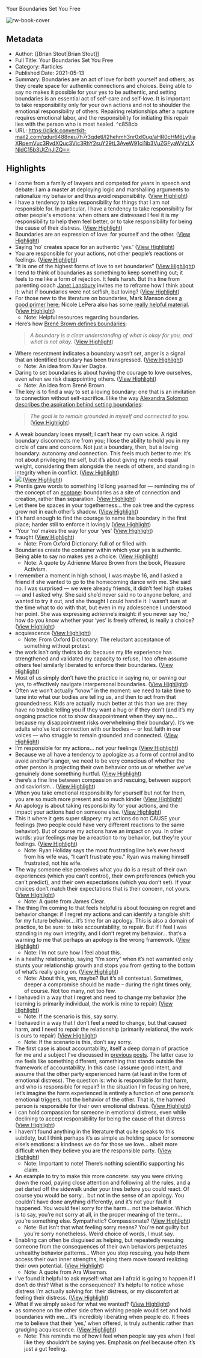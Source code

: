 Your Boundaries Set You Free

![rw-book-cover](https://substackcdn.com/image/fetch/w_1200,h_600,c_fill,f_jpg,q_auto:good,fl_progressive:steep,g_auto/https%3A%2F%2Fbucketeer-e05bbc84-baa3-437e-9518-adb32be77984.s3.amazonaws.com%2Fpublic%2Fimages%2F79c7f2c2-2293-495a-bdc7-2dd366a35bed_1232x924.jpeg)

## Metadata
- Author: [[Brian Stout|Brian Stout]]
- Full Title: Your Boundaries Set You Free
- Category: #articles
- Published Date: 2021-05-13
- Summary: Boundaries are an act of love for both yourself and others, as they create space for authentic connections and choices. Being able to say no makes it possible for your yes to be authentic, and setting boundaries is an essential act of self-care and self-love. It is important to take responsibility only for your own actions and not to shoulder the emotional responsibility of others. Repairing relationships after a rupture requires emotional labor, and the responsibility for initiating this repair lies with the person who is most healed. ^c858cb
- URL: https://click.convertkit-mail2.com/qdur6488neu7h7r3qdetl/l2hehmh3nr0xl0ug/aHR0cHM6Ly9jaXRpemVuc3RvdXQuc3Vic3RhY2suY29tL3AveW91ci1ib3VuZGFyaWVzLXNldC15b3UtZnJlZQ==

## Highlights
- I come from a family of lawyers and competed for years in speech and debate: I am a master at deploying logic and marshalling arguments to rationalize my behavior and thus avoid responsibility. ([View Highlight](https://read.readwise.io/read/01h2854vnnkyjjfst5cq73q44p))
- I have a tendency to take responsibility for things that I am not responsible for. In particular, I have a tendency to take responsibility for other people's emotions: when others are distressed I feel it is my responsibility to help them feel better, or to take responsibility for being the cause of their distress. ([View Highlight](https://read.readwise.io/read/01h2855tjp2bzfxdndv50zd5eg))
- Boundaries are an expression of love: for yourself and the other. ([View Highlight](https://read.readwise.io/read/01h2857yhrk8dh0kcknzp6m0d8))
- Saying ‘no’ creates space for an authentic ‘yes.’ ([View Highlight](https://read.readwise.io/read/01h28584w9ebdmh2nycmb9yzcz))
- You are responsible for your actions, not other people’s reactions or feelings. ([View Highlight](https://read.readwise.io/read/01h28588xskk50t5jvzmdvxf82))
- “It is one of the highest forms of love to set boundaries” ([View Highlight](https://read.readwise.io/read/01h2859q6zf1r2h33mn07mg4ds))
- I tend to think of boundaries as something to keep something out; it feels to me like a form of rejection. It feels harsh. But this line from parenting coach [Janet Lansbury](https://www.janetlansbury.com/2020/10/why-bribes-and-threats-arent-helpful-and-what-to-do-instead/) invites me to reframe how I think about it: what if boundaries were not selfish, but loving? ([View Highlight](https://read.readwise.io/read/01h285c85wd8k272gmctgktay4))
- For those new to the literature on boundaries, Mark Manson does [a good primer here](https://markmanson.net/boundaries); Nicole LePera also has some [really helpful material](https://www.youtube.com/watch?v=tUOvY6Lfm1A). ([View Highlight](https://read.readwise.io/read/01h285fa7f0waxgvdqrfv3c0f2))
    - Note: Helpful resources regarding boundaries.
- Here’s how [Brené Brown defines boundaries](https://player.fm/series/the-lively-show-153561/tls-124-how-to-compassionately-set-boundaries-in-relationships-with-brene-brown):
  > *A boundary is a clear understanding of what is okay for you, and what is not okay.* ([View Highlight](https://read.readwise.io/read/01h285g3y88xpezwqbcqh4608g))
- Where resentment indicates a boundary wasn’t set, anger is a signal that an identified boundary has been transgressed. ([View Highlight](https://read.readwise.io/read/01h285m5cgjdsecg47e25ejgqe))
    - Note: An idea from Xavier Dagba.
- Daring to set boundaries is about having the courage to love ourselves, even when we risk disappointing others. ([View Highlight](https://read.readwise.io/read/01h285nxz431kx8v6dzh0vv6wk))
    - Note: An idea from Brené Brown.
- The key is to find a way to set a loving boundary: one that is an invitation to connection without self-sacrifice. I like the way [Alexandra Solomon describes the aspiration behind setting boundaries](https://player.fm/series/we-heal-together/a-conversation-with-dr-alexandra-solomon-boundaries):
  > *The goal is to remain grounded in myself and connected to you.* ([View Highlight](https://read.readwise.io/read/01h285q7jhep4hdhqcq37gzmt6))
- A weak boundary loses myself; I can’t hear my own voice. A rigid boundary disconnects me from you; I lose the ability to hold you in my circle of care and concern. Not just a boundary, then, but a loving boundary: autonomy *and* connection.
  This feels much better to me: it’s not about privileging the self, but it’s about giving my needs equal weight, considering them alongside the needs of others, and standing in integrity when in conflict. ([View Highlight](https://read.readwise.io/read/01h285ry2z77f7j88msmfasar1))
- ![](https://substackcdn.com/image/fetch/w_1456,c_limit,f_auto,q_auto:good,fl_progressive:steep/https%3A%2F%2Fbucketeer-e05bbc84-baa3-437e-9518-adb32be77984.s3.amazonaws.com%2Fpublic%2Fimages%2Fcc1c842f-8b1b-497f-a269-9b74e56132f6_765x566.png) ([View Highlight](https://read.readwise.io/read/01h285vvmy22bq5e9ypqh7wxdb))
- Prentis gave words to something I’d long yearned for — reminding me of the concept of an [ecotone](https://villagewitch.org/villagewitchblog/there-are-no-borders-only-ecotones/): boundaries as a site of connection and creation, rather than separation. ([View Highlight](https://read.readwise.io/read/01h285zmhftxs88ztwvqd14jqf))
- Let there be spaces in your togetherness… the oak tree and the cypress grow not in each other’s shadow. ([View Highlight](https://read.readwise.io/read/01h2860kjqbqphbeatnp892rpy))
- It’s hard enough to find the courage to name the boundary in the first place; harder still to enforce it lovingly ([View Highlight](https://read.readwise.io/read/01h2861r82p24jr3f3sbb296e3))
- “Your ‘no’ makes the way for your ‘yes’ ([View Highlight](https://read.readwise.io/read/01h286366pq8xbffpvcadmjm1a))
- fraught ([View Highlight](https://read.readwise.io/read/01h2864d8evxcnh45qz2dynm5b))
    - Note: From Oxford Dictionary: full of or filled with.
- Boundaries create the container within which your yes is authentic. Being able to say no makes yes a choice. ([View Highlight](https://read.readwise.io/read/01h2866dzhmcatwgd16020vbty))
    - Note: A quote by Adrienne Maree Brown from the book, Pleasure Activism.
- I remember a moment in high school, I was maybe 16, and I asked a friend if she wanted to go to the homecoming dance with me. She said no. I was surprised — we were already friends, it didn’t feel high stakes — and I asked why. She said she’d never said no to anyone before, and wanted to try it out, and she thought I could handle it. I wasn’t sure at the time what to do with that, but even in my adolescence I understood her point. She was expressing adrienne’s insight: if you never say ‘no,’ how do you know whether your ‘yes’ is freely offered, is really a choice? ([View Highlight](https://read.readwise.io/read/01h286bx8yhcsbdatkexm806jq))
- acquiescence ([View Highlight](https://read.readwise.io/read/01h286crcrmm9zd8ts2d7935q1))
    - Note: From Oxford Dictionary: The reluctant acceptance of something without protest.
- the work isn’t only theirs to do: because my life experience has strengthened and validated my capacity to refuse, I too often assume others feel similarly liberated to enforce their boundaries. ([View Highlight](https://read.readwise.io/read/01h286pg984y16nz3jx8ygkqrp))
- Most of us simply don’t have the practice in saying no, or owning our yes, to effectively navigate interpersonal boundaries. ([View Highlight](https://read.readwise.io/read/01h286s31f89kj22hf3ntr7mvf))
- Often we won’t actually “know” in the moment: we need to take time to tune into what our bodies are telling us, and then to act from that groundedness. Kids are actually much better at this than we are: they have no trouble telling you if they want a hug or if they don’t (and it’s my ongoing practice not to show disappointment when they say no… because my disappointment risks overwhelming their boundary). It’s we adults who’ve lost connection with our bodies — or lost faith in our voices — who struggle to remain grounded and connected. ([View Highlight](https://read.readwise.io/read/01h286v44brkbh2d21t2yravye))
- I’m responsible for my actions… not your feelings ([View Highlight](https://read.readwise.io/read/01h286vkq7fzdrnbw11q25w5gm))
- Because we all have a tendency to apologize as a form of control and to avoid another's anger, we need to be very conscious of whether the other person is projecting their own behavior onto us or whether we've genuinely done something hurtful. ([View Highlight](https://read.readwise.io/read/01h286xpenzpsvgmgx1ys3g0t8))
- there’s a fine line between compassion and rescuing, between support and saviorism… ([View Highlight](https://read.readwise.io/read/01h2870k53kw2jp0v04svzx72r))
- When you take emotional responsibility for yourself but not for them, you are so much more present and so much kinder ([View Highlight](https://read.readwise.io/read/01h2871237wa3bfzapx6p41ttc))
- An apology is about taking responsibility for your actions, and the impact your actions had on someone else. ([View Highlight](https://read.readwise.io/read/01h2871gd5d39t3j4ed8w45bjn))
- This it where it gets super slippery: my actions do not CAUSE your feelings (two people could have very different reactions to the same behavior). But of course my actions have an impact on you. In other words: your feelings may be a reaction to my behavior, but they're your feelings. ([View Highlight](https://read.readwise.io/read/01h2873ph956037gabemfq3ra8))
    - Note: Ryan Holiday says the most frustrating line he’s ever heard from his wife was, “I can’t frustrate you.” Ryan was making himself frustrated, not his wife.
- The way someone else perceives what you do is a result of their own experiences (which you can’t control), their own preferences (which you can’t predict), and their own expectations (which you don’t set). If your choices don’t match their expectations that is their concern, not yours. ([View Highlight](https://read.readwise.io/read/01h2876b1hjwrzqfc64be2ayj2))
    - Note: A quote from James Clear.
- The thing I’m coming to that feels helpful is about focusing on regret and behavior change: if I regret my actions and can identify a tangible shift for my future behavior… it’s time for an apology. This is also a domain of practice, to be sure: to take accountability, to repair.
  But if I feel I was standing in my own integrity, and I don’t regret my behavior… that’s a warning to me that perhaps an apology is the wrong framework. ([View Highlight](https://read.readwise.io/read/01h287bfg1dcpkzr13fhpcwh5c))
    - Note: I’m not sure how I feel about this.
- In a healthy relationship, saying “I’m sorry” when it’s not warranted only stunts your relationship growth and stops you from getting to the bottom of what’s really going on. ([View Highlight](https://read.readwise.io/read/01h2879qqmetva3e1vxm7m4gwf))
    - Note: About this, yes, maybe? But it’s all contextual. Sometimes, deeper a compromise should be made – during the right times only, of course. Not too many, not too few.
- I behaved in a way that I regret and need to change my behavior (the learning is primarily individual, the work is mine to repair) ([View Highlight](https://read.readwise.io/read/01h287hq20qrk4qzqsnh7bq3ye))
    - Note: If the scenario is this, say sorry.
- I behaved in a way that I don’t feel a need to change, but that caused harm, and I need to repair the relationship (primarily relational, the work is ours to repair) ([View Highlight](https://read.readwise.io/read/01h287j7rp6k9ewb8yhk1my211))
    - Note: If the scenario is this, don’t say sorry.
- The first case is about accountability, itself a deep domain of practice for me and a subject I’ve discussed in [previous](https://citizenstout.substack.com/p/on-guilt-shame-and-accountability) [posts](https://citizenstout.substack.com/p/from-cancel-culture-to-collective). The latter case to me feels like something different, something that stands outside the framework of accountability. In this case I assume good intent, and assume that the other party experienced harm (at least in the form of emotional distress). The question is: who is responsible for that harm, and who is responsible for repair? In the situation I’m focusing on here, let’s imagine the harm experienced is entirely a function of one person’s emotional triggers, not the behavior of the other. That is, the harmed person is responsible for their own emotional distress. ([View Highlight](https://read.readwise.io/read/01h287jztqqxwp6j0xmgk4grj3))
- I can hold compassion for someone in emotional distress, even while declining to accept responsibility for being the cause of that distress ([View Highlight](https://read.readwise.io/read/01h287kja8za78cb45dvm564vt))
- I haven’t found anything in the literature that quite speaks to this subtlety, but I think perhaps it’s as simple as holding space for someone else’s emotions: a kindness we do for those we love… albeit more difficult when they believe you are the responsible party. ([View Highlight](https://read.readwise.io/read/01h287meze8kszxk11g8h6xsp2))
    - Note: Important to note! There’s nothing scientific supporting his claim.
- An example to try to make this more concrete: say you were driving down the road, paying close attention and following all the rules, and a pet darted off the sidewalk under your tires before you could react. Of course you would be sorry… but not in the sense of an apology. You couldn’t have done anything differently, and it’s not your fault it happened. You would feel sorry for the harm… not the behavior. Which is to say, you’re not sorry at all, in the proper meaning of the term… you’re something else. Sympathetic? Compassionate? ([View Highlight](https://read.readwise.io/read/01h287q9k4brqc4c2svybhtgpr))
    - Note: But isn’t that what feeling sorry means? You’re not guilty but you’re sorry nonetheless. Weird choice of words, I must say.
- Enabling can often be disguised as helping, but repeatedly rescuing someone from the consequences of their own behaviors perpetuates unhealthy behavior patterns... When you stop rescuing, you help them access their own inner strengths, helping them move toward realizing their own potential. ([View Highlight](https://read.readwise.io/read/01h287zs0drcnrne9vw01rwv2d))
    - Note: A quote from Ara Wiseman.
- I’ve found it helpful to ask myself: what am I afraid is going to happen if I don’t do this? What is the consequence? It’s helpful to notice whose distress I’m actually solving for: their distress, or my discomfort at feeling their distress. ([View Highlight](https://read.readwise.io/read/01h2881ft7chnkt5px3v5ap85j))
- What if we simply asked for what we wanted? ([View Highlight](https://read.readwise.io/read/01h288beekym1mkvg3wj8zjv16))
- as someone on the other side often wishing people would set and hold boundaries with me… it’s incredibly liberating when people do. It frees me to believe that their ‘yes,’ when offered, is truly authentic rather than grudging acquiescence. ([View Highlight](https://read.readwise.io/read/01h288cytmctaeq9m5nycdhgtn))
    - Note: This reminds me of how I feel when people say yes when I feel like they shouldn’t be saying yes. Emphasis on *feel* because often it’s just a gut feeling.
